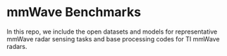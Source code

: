 # mmWave Benchmarks
In this repo, we include the open datasets and models for representative mmWave radar sensing tasks and base processing codes for TI mmWave radars. 
